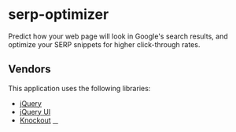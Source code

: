 <h1>serp-optimizer</h2>

<p>Predict how your web page will look in Google's search results, and optimize your SERP snippets for higher click-through rates.</p>

<h2>Vendors</h2>

<p>This application uses the following libraries:</p>

<ul>
    <li><a href="http://jquery.com/">jQuery</a></li>
    <li><a href="http://jqueryui.com/">jQuery UI</a></li>
    <li><a href="http://knockoutjs.com/">Knockout</a>&#x00a0;<a href="https://github.com/SteveSanderson/knockout/" style="font-family:Octicons;">&#xf009;</a></li>
</ul>
